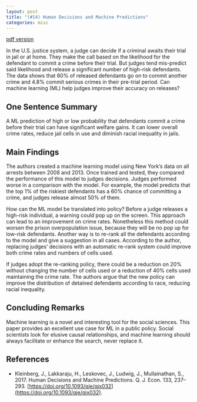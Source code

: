```yaml
---
layout: post
title: "(#14) Human Decisions and Machine Predictions"
categories: misc
---
```


[pdf version](https://jjgecon.github.io/files/opecon_pdfs/14.pdf)

In the U.S. justice system, a judge can decide if a criminal awaits their trial in jail or at home. They make the call based on the likelihood for the defendant to commit a crime before their trial. But judges tend mis-predict said likelihood and release a significant number of high-risk defendants. The data shows that 60% of released defendants go on to commit another crime and 4.8% commit serious crimes  in their pre-trial period. Can machine learning (ML) help judges improve their accuracy on releases? 

## One Sentence Summary

A ML prediction of high or low probability that defendants commit a crime before their trial can have significant welfare gains. It can lower overall crime rates, reduce jail cells in use and diminish racial inequality in jails.

## Main Findings

The authors created a machine learning model using New York’s data on all arrests between 2008 and 2013. Once trained and tested, they compared the performance of this model to judges decisions. Judges performed worse in a comparison with the model. For example, the model predicts that the top 1% of the riskiest defendants has a 60% chance of committing a crime, and judges release almost 50% of them. 

How can the ML model be translated into policy? Before a judge releases a high-risk individual, a warning could pop up on the screen. This approach can lead to an improvement on crime rates. Nonetheless this method could worsen the prison overpopulation issue, because they will be no pop up for low-risk defendants. Another way is to re-rank all the defendants according to the model and give a suggestion in all cases. According to the author, replacing judges’ decisions with an automatic re-rank system could improve both crime rates and numbers of cells used.

If judges adopt the re-ranking policy, there could be a reduction on 20% without changing the number of cells used or a reduction of 40% cells used maintaining the crime rate. The authors argue that the new policy can improve the distribution of detained defendants according to race, reducing racial inequality.

## Concluding Remarks

Machine learning is a novel and interesting tool for the social sciences. This paper provides an excellent use case for ML in a public policy. Social scientists look for elusive causal relationships, and machine learning should always facilitate or enhance the search, never replace it.

## References

* Kleinberg, J., Lakkaraju, H., Leskovec, J., Ludwig, J., Mullainathan, S., 2017. Human Decisions and Machine Predictions. Q. J. Econ. 133, 237–293. [https://doi.org/10.1093/qje/qjx032](https://doi.org/10.1093/qje/qjx032).
